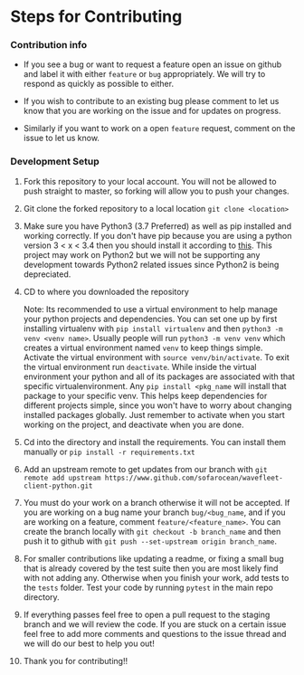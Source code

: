 # Steps for Contributing


### Contribution info
- If you see a bug or want to request a feature open an issue on github
    and label it with either `feature` or `bug` appropriately. We will try 
    to respond as quickly as possible to either. 
    
- If you wish to contribute to an existing bug please comment to let us know 
    that you are working on the issue and for updates on progress.
    
- Similarly if you want to work on a open `feature` request, comment on the issue
    to let us know.

### Development Setup
1. Fork this repository to your local account. You will not be allowed to push straight to 
    master, so forking will allow you to push your changes. 

2. Git clone the forked repository to a local location
    `git clone <location>`

2. Make sure you have Python3 (3.7 Preferred) as well as pip 
    installed and working correctly. If you don't have pip because you are using 
    a python version 3 < x < 3.4 then you should install it according to [this](https://pip.pypa.io/en/stable/installing/).
    This project may work on Python2 but we will not be supporting any development towards Python2 related issues
    since Python2 is being depreciated.

3. CD to where you downloaded the repository

   Note: Its recommended to use a virtual environment to help manage your python projects and 
    dependencies. You can set one up by first installing virtualenv with `pip install virtualenv`
    and then `python3 -m venv <venv name>`. Usually people will run `python3 -m venv venv` which 
    creates a virtual environment named `venv` to keep things simple. Activate the virtual environment
    with `source venv/bin/activate`. To exit the virtual environment run `deactivate`. While inside the 
    virtual environment your python and all of its packages are associated with that specific virtualenvironment.
    Any `pip install <pkg_name` will install that package to your specific venv. This helps keep dependencies 
    for different projects simple, since you won't have to worry about changing installed packages globally.
    Just remember to activate when you start working on the project, and deactivate when you are done.
    
4. Cd into the directory and install the requirements. You can install them manually or `pip install -r requirements.txt`

5. Add an upstream remote to get updates from our branch with `git remote add upstream https://www.github.com/sofarocean/wavefleet-client-python.git`

6. You must do your work on a branch otherwise it will not be accepted. If you are working on a bug name your branch `bug/<bug_name`,
    and if you are working on a feature, comment `feature/<feature_name>`. You can create the branch locally with 
    `git checkout -b branch_name` and then push it to github with `git push --set-upstream origin branch_name`.

7.  For smaller contributions like updating a readme,
    or fixing a small bug that is already covered by the test suite then you are most likely find with not adding any.
    Otherwise when you finish your work, add tests to the `tests` folder. Test your code by running `pytest` in the main 
    repo directory.
    
8. If everything passes feel free to open a pull request to the staging branch and we will review the code. If you are stuck on a certain issue
    feel free to add more comments and questions to the issue thread and we will do our best to help you out!
    
9. Thank you for contributing!!
